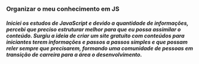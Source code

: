 ### Organizar o meu conhecimento em JS

##### Iniciei os estudos de JavaScript e devido a quantidade de informações, percebi que preciso estruturar melhor para que eu possa assimilar o conteúdo. Surgiu a ideia de criar um site gratuito com conteúdos para iniciantes terem informações e passos a passos simples e que possam reler sempre que precisarem, formando uma comunidade de pessoas em transição de carreira para a área o desenvolvimento.
